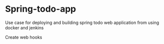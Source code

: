 # Spring-todo-app
Use case for deploying and building spring todo web application from using docker and jenkins


Create web hooks
